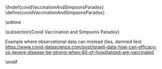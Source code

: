 \ifndef{covidVaccinationAndSimpsonsParadox}
\define{covidVaccinationAndSimpsonsParadox}

\editme 

\subsection{Covid Vaccination and Simpsons Paradox}

Example where observational data can mislead (lies, damned lies)
<https://www.covid-datascience.com/post/israeli-data-how-can-efficacy-vs-severe-disease-be-strong-when-60-of-hospitalized-are-vaccinated>

\endif
